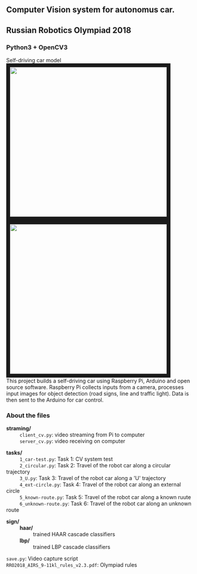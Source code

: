 ## Computer Vision system for autonomus car. 
## Russian Robotics Olympiad 2018
### Python3 + OpenCV3

Self-driving car model
<br>
<img src="https://habrastorage.org/webt/3l/sd/x7/3lsdx7wiyhgmnoff5unxqxcqsrw.jpeg" width="420" height="400" border="10"/>
<img src="https://habrastorage.org/webt/hv/jf/xn/hvjfxnredlzqn_w0lqinb-naj4w.jpeg" width="420" height="400" border="10"/> 
<br>
This project builds a self-driving car using Raspberry Pi, Arduino and open source software. Raspberry Pi collects inputs from a camera,
processes input images for object detection (road signs, line and traffic light).
Data is then sent to the Arduino for car control. 
  
### About the files
**straming/**  
  &emsp; &emsp; `client_cv.py`: video streaming from Pi to computer  
  &emsp; &emsp;  `server_cv.py`: video receiving on computer
  
**tasks/**  
  &emsp; &emsp;  `1_car-test.py`: Task 1: CV system test
  <br>
  &emsp; &emsp;  `2_circular.py`: Task 2: Travel of the robot car along a circular trajectory
  <br>
  &emsp; &emsp;  `3_U.py`: Task 3: Travel of the robot car along a 'U' trajectory
  <br>
  &emsp; &emsp;  `4_ext-circle.py`: Task 4: Travel of the robot car along an external circle
  <br>
  &emsp; &emsp;  `5_known-route.py`: Task 5: Travel of the robot car along a known ruute
  <br>
  &emsp; &emsp;  `6_unknown-route.py`: Task 6: Travel of the robot car along an unknown route 
  <br>
  
**sign/**    
  &emsp; &emsp;  **haar/**  
      &emsp; &emsp;  &emsp; &emsp;  trained HAAR cascade classifiers  
  &emsp; &emsp;  **lbp/**   
      &emsp; &emsp;  &emsp; &emsp;  trained LBP cascade classifiers  
      
`save.py`:     Video capture script
<br>
`RRO2018_AIRS_9-11kl_rules_v2.3.pdf`: Olympiad rules
